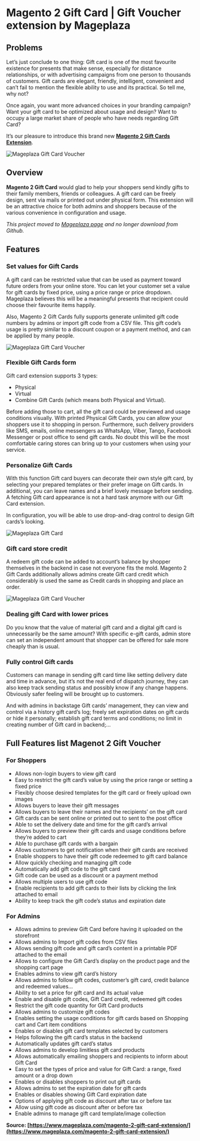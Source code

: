 # Magento 2 Gift Card | Gift Voucher extension by Mageplaza

## Problems

Let’s just conclude to one thing: Gift card is one of the most favourite existence for presents that make sense, especially for distance relationships, or with advertising campaigns from one person to thousands of customers. Gift cards are elegant, friendly, intelligent, convenient and can’t fail to mention the flexible ability to use and its practical. So tell me, why not?

Once again, you want more advanced choices in your branding campaign? Want your gift card to be optimized about usage and design? Want to occupy a large market share of people who have needs regarding Gift Card?

It’s our pleasure to introduce this brand new **[Magento 2 Gift Cards Extension](https://www.mageplaza.com/magento-2-gift-card-extension/)**.

<img  src="https://i.imgur.com/jStrLAa.png" alt="Mageplaza Gift Card Voucher" class="responsive-img lazy"> 

## Overview

**Magento 2 Gift Card** would glad to help your shoppers send kindly gifts to their family members, friends or colleagues. A gift card can be freely design, sent via mails or printed out under physical form. This extension will be an attractive choice for both admins and shoppers because of the various convenience in configuration and usage. 

*This project moved to [Mageplaza page](https://www.mageplaza.com/magento-2-gift-card-extension/) and no longer download from Github.*

## Features

### Set values for Gift Cards

A gift card can be restricted  value that can be used as payment toward future orders from your online store. You can let your customer set a value for gift cards by fixed price, using a price range or price dropdown. Mageplaza believes this will be a meaningful presents that recipient could choose their favourite items happily.

Also, Magento 2 Gift Cards fully supports generate unlimited gift code numbers by admins or import gift code from a CSV file. This gift code’s usage is pretty similar to a discount coupon or a payment method, and can be applied by many people.   

<img  src="https://i.imgur.com/vyP667z.png" alt="Mageplaza Gift Card Voucher" class="responsive-img lazy"> 

### Flexible Gift Cards form

Gift card extension supports 3 types: 
- Physical 
- Virtual
- Combine Gift Cards (which means both Physical and Virtual).

Before adding those to cart, all the gift card could be previewed and usage conditions visually. With printed Physical Gift Cards, you can allow your shoppers use it to shopping in person. Furthermore, such delivery providers like SMS, emails, online messengers as WhatsApp, Viber, Tango, Facebook Messenger or post office to send gift cards. No doubt this will be the most comfortable caring stores can bring up to your customers when using your service.

### Personalize Gift Cards

With this function Gift card buyers can decorate their own style gift card, by selecting your prepared templates or their prefer image on Gift cards. In additional, you can leave names and a brief lovely message before sending. A fetching Gift card appearance is not a hard task anymore with our Gift Card extension.

In configuration, you will be able to use drop-and-drag control to design Gift cards’s looking. 

<img  src="https://i.imgur.com/kODI8AJ.png" alt="Mageplaza Gift Card" class="responsive-img lazy"> 

### Gift card store credit

A redeem gift code can be added to account’s balance by shopper themselves in the backend in case not everyone fits the mold. Magento 2 Gift Cards additionally allows admins create Gift card credit which considerably is used the same as Credit cards in shopping and place an order.

<img  src="https://i.imgur.com/1V6s3Sa.png" alt="Mageplaza Gift Card Voucher" class="responsive-img lazy"> 

### Dealing gift Card with lower prices

Do you know that the value of material gift card and a digital gift card is unnecessarily be the same amount? With specific e-gift cards, admin store can set an independent amount that shopper can be offered for sale more cheaply than is usual.

### Fully control Gift cards

Customers can manage in sending gift card time like setting delivery date and time in advance, but it’s not the real end of dispatch journey, they can also keep track sending status and possibly know if any change happens. Obviously safer feeling will be brought up to customers.

And with admins in backstage Gift cards’ management, they can view and control via a history gift card’s log; freely set expiration dates on gift cards or hide it personally; establish gift card terms and conditions; no limit in creating number of Gift card in backend;...

## Full Features list Magenot 2 Gift Voucher

### For Shoppers

- Allows non-login buyers to view gift card
- Easy to restrict the gift card’s value by using the price range or setting a fixed price
- Flexibly choose desired templates for the gift card or freely upload own images
- Allows buyers to leave their gift messages
- Allows buyers to leave their names and the recipients’ on the gift card
- Gift cards can be sent online or printed out to sent to the post office
- Able to set the delivery date and time for the gift card’s arrival
- Allows buyers to preview their gift cards and usage conditions before they’re added to cart
- Able to purchase gift cards with a bargain
- Allows customers to get notification when their gift cards are received
- Enable shoppers to have their gift code redeemed to gift card balance
- Allow quickly checking and managing gift code
- Automatically add gift code to the gift card
- Gift code can be used as a discount or a payment method
- Allows multiple users to use gift code
- Enable recipients to add gift cards to their lists by clicking the link attached to email  
- Ability to keep track the gift code’s status and expiration date

### For Admins

- Allows admins to preview Gift Card before having it uploaded on the storefront
- Allows admins to Import gift codes from CSV files
- Allows sending gift code and gift card’s content in a printable PDF attached to the email
- Allows to configure the Gift Card’s display on the product page and the shopping cart page
- Enables admins to view gift card’s history
- Allows admins to follow gift codes, customer’s gift card, credit balance and redeemed values...
- Ability to set a price for gift card and its actual value
- Enable and disable gift codes, Gift Card credit, redeemed gift codes
- Restrict the gift code quantity for Gift Card products
- Allows admins to customize gift codes
- Enables setting the usage conditions for gift cards based on Shopping cart and Cart item conditions
- Enables or disables gift card templates selected by customers
- Helps following the gift card’s status in the backend
- Automatically updates gift card’s status
- Allows admins to develop limitless gift card products
- Allows automatically emailing shoppers and recipients to inform about Gift Card
- Easy to set the types of price and value for Gift Card: a range, fixed amount or a drop down
- Enables or disables shoppers to print out gift cards
- Allows admins to set the expiration date for gift cards
- Enables or disables showing Gift Card expiration date
- Options of applying gift code as discount after tax or before tax 
- Allow using gift code as discount after or before tax
- Enable admins to manage gift card template/image collection

**Source: [https://www.mageplaza.com/magento-2-gift-card-extension/](https://www.mageplaza.com/magento-2-gift-card-extension/)**
